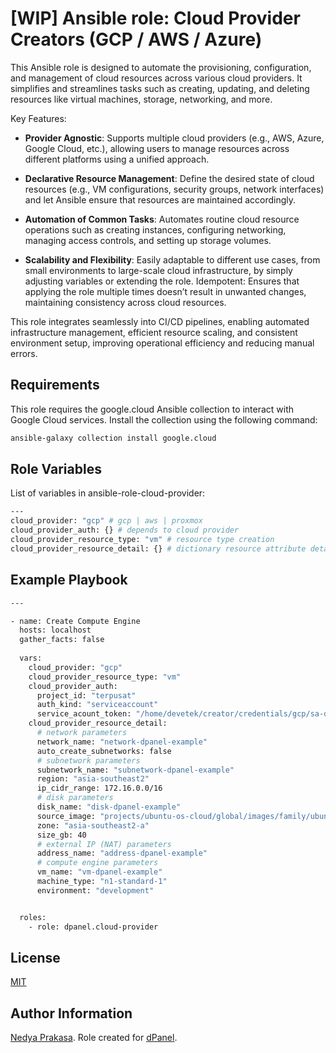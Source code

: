 [WIP] Ansible role: Cloud Provider Creators (GCP / AWS / Azure)
=========

This Ansible role is designed to automate the provisioning, configuration, and management of cloud resources across various cloud providers. It simplifies and streamlines tasks such as creating, updating, and deleting resources like virtual machines, storage, networking, and more.

Key Features:
- **Provider Agnostic**: Supports multiple cloud providers (e.g., AWS, Azure, Google Cloud, etc.), allowing users to manage resources across different platforms using a unified approach.

- **Declarative Resource Management**: Define the desired state of cloud resources (e.g., VM configurations, security groups, network interfaces) and let Ansible ensure that resources are maintained accordingly.

- **Automation of Common Tasks**: Automates routine cloud resource operations such as creating instances, configuring networking, managing access controls, and setting up storage volumes.

- **Scalability and Flexibility**: Easily adaptable to different use cases, from small environments to large-scale cloud infrastructure, by simply adjusting variables or extending the role.
Idempotent: Ensures that applying the role multiple times doesn’t result in unwanted changes, maintaining consistency across cloud resources.

This role integrates seamlessly into CI/CD pipelines, enabling automated infrastructure management, efficient resource scaling, and consistent environment setup, improving operational efficiency and reducing manual errors.


Requirements
------------

This role requires the google.cloud Ansible collection to interact with Google Cloud services. Install the collection using the following command:

```sh
ansible-galaxy collection install google.cloud
```

Role Variables
--------------

List of variables in ansible-role-cloud-provider:

```sh
---
cloud_provider: "gcp" # gcp | aws | proxmox
cloud_provider_auth: {} # depends to cloud provider
cloud_provider_resource_type: "vm" # resource type creation
cloud_provider_resource_detail: {} # dictionary resource attribute detail
```

Example Playbook
----------------

```sh
---

- name: Create Compute Engine
  hosts: localhost
  gather_facts: false
  
  vars:
    cloud_provider: "gcp"
    cloud_provider_resource_type: "vm"
    cloud_provider_auth:
      project_id: "terpusat"
      auth_kind: "serviceaccount"
      service_acount_token: "/home/devetek/creator/credentials/gcp/sa-development.json"
    cloud_provider_resource_detail:
      # network parameters
      network_name: "network-dpanel-example"
      auto_create_subnetworks: false
      # subnetwork parameters
      subnetwork_name: "subnetwork-dpanel-example"
      region: "asia-southeast2"
      ip_cidr_range: 172.16.0.0/16
      # disk parameters
      disk_name: "disk-dpanel-example"
      source_image: "projects/ubuntu-os-cloud/global/images/family/ubuntu-2204-lts"
      zone: "asia-southeast2-a"
      size_gb: 40
      # external IP (NAT) parameters
      address_name: "address-dpanel-example"
      # compute engine parameters
      vm_name: "vm-dpanel-example"
      machine_type: "n1-standard-1"
      environment: "development"


  roles:
    - role: dpanel.cloud-provider
```

License
-------

[MIT]

Author Information
------------------

[Nedya Prakasa]. Role created for [dPanel].

[dPanel]: https://cloud.terpusat.com/
[Nedya Prakasa]: https://github.com/prakasa1904
[mit]: https://opensource.org/licenses/MIT
[devetek]: https://github.com/devetek
[alicloud]: https://github.com/alibaba/alibaba.alicloud
[amazon.aws]: https://github.com/ansible-collections/amazon.aws
[google.cloud]: https://github.com/ansible-collections/google.cloud